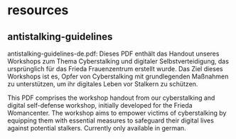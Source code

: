# resources
## antistalking-guidelines
antistalking-guidelines-de.pdf: 
Dieses PDF enthält das Handout unseres Workshops zum Thema Cyberstalking und digitaler Selbstverteidigung, das ursprünglich für das Frieda Frauenzentrum erstellt wurde. 
Das Ziel dieses Workshops ist es, Opfer von Cyberstalking mit grundlegenden Maßnahmen zu unterstützen, um ihr digitales Leben vor Stalkern zu schützen.

This PDF comprises the workshop handout from our cyberstalking and digital self-defense workshop, initially developed for the Frieda Womancenter. 
The workshop aims to empower victims of cyberstalking by equipping them with essential measures to safeguard their digital lives against potential stalkers.
Currently only available in german.
